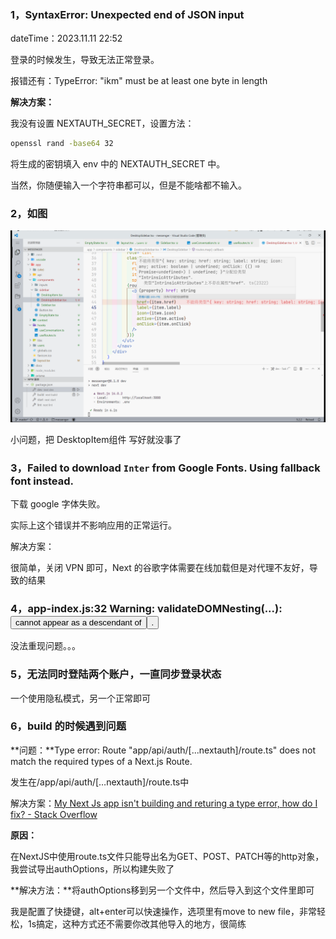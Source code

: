 ### 1，SyntaxError: Unexpected end of JSON input

dateTime：2023.11.11 22:52

登录的时候发生，导致无法正常登录。

报错还有：TypeError: "ikm" must be at least one byte in length

**解决方案：**

我没有设置 NEXTAUTH_SECRET，设置方法：

```sh
openssl rand -base64 32
```

将生成的密钥填入 env 中的 NEXTAUTH_SECRET 中。

当然，你随便输入一个字符串都可以，但是不能啥都不输入。

### 2，如图

![image-20231112103044095](https://raw.githubusercontent.com/mlhiter/typora-images/master/202311121031557.png)

小问题，把 DesktopItem组件 写好就没事了

### 3，Failed to download `Inter` from Google Fonts. Using fallback font instead.

下载 google 字体失败。

实际上这个错误并不影响应用的正常运行。

解决方案：

很简单，关闭 VPN 即可，Next 的谷歌字体需要在线加载但是对代理不友好，导致的结果

### 4，app-index.js:32 Warning: validateDOMNesting(...): <button> cannot appear as a descendant of <button>.

没法重现问题。。。

### 5，无法同时登陆两个账户，一直同步登录状态

一个使用隐私模式，另一个正常即可

### 6，build 的时候遇到问题

**问题：**Type error: Route "app/api/auth/[...nextauth]/route.ts" does not match the required types of a Next.js Route. 

发生在/app/api/auth/[…nextauth]/route.ts中

解决方案：[My Next Js app isn't building and returing a type error, how do I fix? - Stack Overflow](https://stackoverflow.com/questions/76298505/my-next-js-app-isnt-building-and-returing-a-type-error-how-do-i-fix)

**原因：**

在NextJS中使用route.ts文件只能导出名为GET、POST、PATCH等的http对象，我尝试导出authOptions，所以构建失败了

**解决方法：**将authOptions移到另一个文件中，然后导入到这个文件里即可

我是配置了快捷键，alt+enter可以快速操作，选项里有move to new file，非常轻松，1s搞定，这种方式还不需要你改其他导入的地方，很简练
